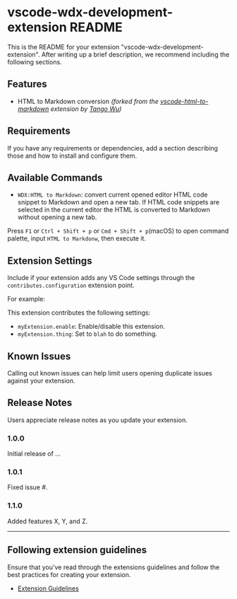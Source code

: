 # vscode-wdx-development-extension README

This is the README for your extension "vscode-wdx-development-extension". After writing up a brief description, we recommend including the following sections.

## Features

- HTML to Markdown conversion _(forked from the [vscode-html-to-markdown](https://github.com/Wtango/vscode-html-to-markdown) extension by [Tango Wu](https://github.com/Wtango))_

## Requirements

If you have any requirements or dependencies, add a section describing those and how to install and configure them.

## Available Commands

- `WDX:HTML to Markdown`: convert current opened editor HTML code snippet to Markdown and open a new tab. If HTML code snippets are selected in the current editor the HTML is converted to Markdown without opening a new tab.

Press `F1` or `Ctrl + Shift + p` or `Cmd + Shift + p`(macOS) to open command palette, input `HTML to Markdonw`, then execute it.

## Extension Settings

Include if your extension adds any VS Code settings through the `contributes.configuration` extension point.

For example:

This extension contributes the following settings:

* `myExtension.enable`: Enable/disable this extension.
* `myExtension.thing`: Set to `blah` to do something.

## Known Issues

Calling out known issues can help limit users opening duplicate issues against your extension.

## Release Notes

Users appreciate release notes as you update your extension.

### 1.0.0

Initial release of ...

### 1.0.1

Fixed issue #.

### 1.1.0

Added features X, Y, and Z.

---

## Following extension guidelines

Ensure that you've read through the extensions guidelines and follow the best practices for creating your extension.

* [Extension Guidelines](https://code.visualstudio.com/api/references/extension-guidelines)

